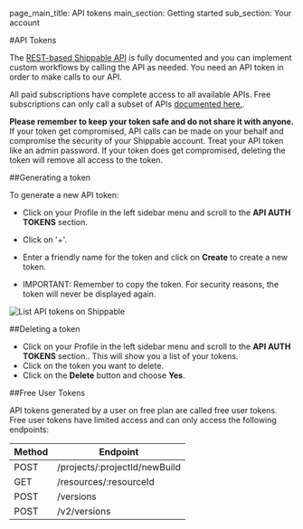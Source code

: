 page_main_title: API tokens
main_section: Getting started
sub_section: Your account

#API Tokens

The [REST-based Shippable API](../../platform/api-overview/) is fully documented and you can implement custom workflows by calling the API as needed. You need an API token in order to make calls to our API.

All paid subscriptions have complete access to all available APIs. Free subscriptions can only call a subset of APIs [documented here.](#free-api-token).

**Please remember to keep your token safe and do not share it with anyone.** If your token get compromised, API calls can be made on your behalf and compromise the security of your Shippable account.
Treat your API token like an admin password. If your token does get compromised, deleting the token will remove all access to the token.

##Generating a token

To generate a new API token:

- Click on your Profile in the left sidebar menu and scroll to the **API AUTH TOKENS** section.
- Click on '+'.
- Enter a friendly name for the token and click on **Create** to create a new token.

- IMPORTANT: Remember to copy the token. For security reasons, the token will never
be displayed again.

<img src="../../images/getting-started/list-shippable-api-tokens.png" alt="List API tokens on Shippable">

##Deleting a token

- Click on your Profile in the left sidebar menu and scroll to the **API AUTH TOKENS** section.. This will show you a list of your tokens.
- Click on the token you want to delete.
- Click on the **Delete** button and choose **Yes**.

<a name="free-api-token"></a>

##Free User Tokens

API tokens generated by a user on free plan are called free user tokens. Free user tokens have limited access and can only access the following endpoints:

| Method|Endpoint|
|----------|-------------------------------|
| POST     | /projects/:projectId/newBuild |
| GET      | /resources/:resourceId  |      
| POST     | /versions               |     
| POST     | /v2/versions            |      
